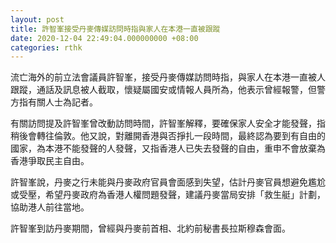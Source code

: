 ```yaml
---
layout: post
title: 許智峯接受丹麥傳媒訪問時指與家人在本港一直被跟蹤
date: 2020-12-04 22:49:04.000000000 +08:00
categories: rthk
---
```


流亡海外的前立法會議員許智峯，接受丹麥傳媒訪問時指，與家人在本港一直被人跟蹤，通話及訊息被人截取，懷疑屬國安或情報人員所為，他表示曾經報警，但警方指有關人士為記者。

有關訪問提及許智峯曾改動訪問時間，許智峯解釋，要確保家人安全才能發聲，指稍後會轉往倫敦。他又說，對離開香港與否掙扎一段時間，最終認為要到有自由的國家，為本港不能發聲的人發聲，又指香港人已失去發聲的自由，重申不會放棄為香港爭取民主自由。

許智峯說，丹麥之行未能與丹麥政府官員會面感到失望，估計丹麥官員想避免尷尬或受壓，希望丹麥政府為香港人權問題發聲，建議丹麥當局安排「救生艇」計劃，協助港人前往當地。

許智峯到訪丹麥期間，曾經與丹麥前首相、北約前秘書長拉斯穆森會面。
